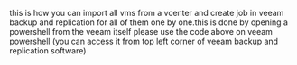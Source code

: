 this is how you can import all vms from a vcenter and create job in veeam backup and replication for all of them one by one.this is done by opening a powershell from the veeam itself please use the code above on veeam powershell (you can access it from top left corner of veeam backup and replication software)


